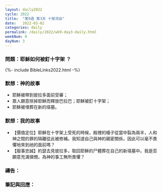 ```yaml
---
layout: daily2022
cycle: 2022
title:  "第9週 第3天 十架流血"
date:   2022-03-02
categories: daily
permalink: /daily/2022/wk9-day3-daily.html
weekNum: 9
dayNum: 3
---
```


### 問題：耶穌如何被釘十字架 ？

{%- include BibleLinks2022.html -%}

### 默想：神的故事 
+ 耶穌被帶到彼拉多面前受審； 
+ 眾人願意除掉耶穌而釋放巴拉巴；耶穌被釘十字架； 
+ 耶穌被埋葬在新的墳墓。 

### 默想：我的故事
+ 【價值定位】耶穌在十字架上受死的時候，殿裡的幔子從當中裂為兩半，人和神之間的罪的隔離從此被修補。我知道自己與神的親密關係，因此可以毫不畏懼地來到祂的面前嗎？ 
+ 【服事忠誠】約瑟去見彼拉多，取回耶穌的尸體葬在自己的新墳墓中。我是否願意充滿憐憫，為神的事工無所畏懼？ 

### 禱告：

### 筆記與回應：
